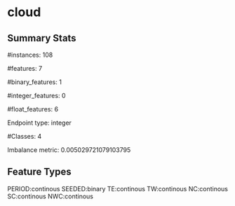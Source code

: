 # cloud

## Summary Stats

#instances: 108

#features: 7

  #binary_features: 1

  #integer_features: 0

  #float_features: 6

Endpoint type: integer

#Classes: 4

Imbalance metric: 0.005029721079103795

## Feature Types

 PERIOD:continous
SEEDED:binary
TE:continous
TW:continous
NC:continous
SC:continous
NWC:continous

